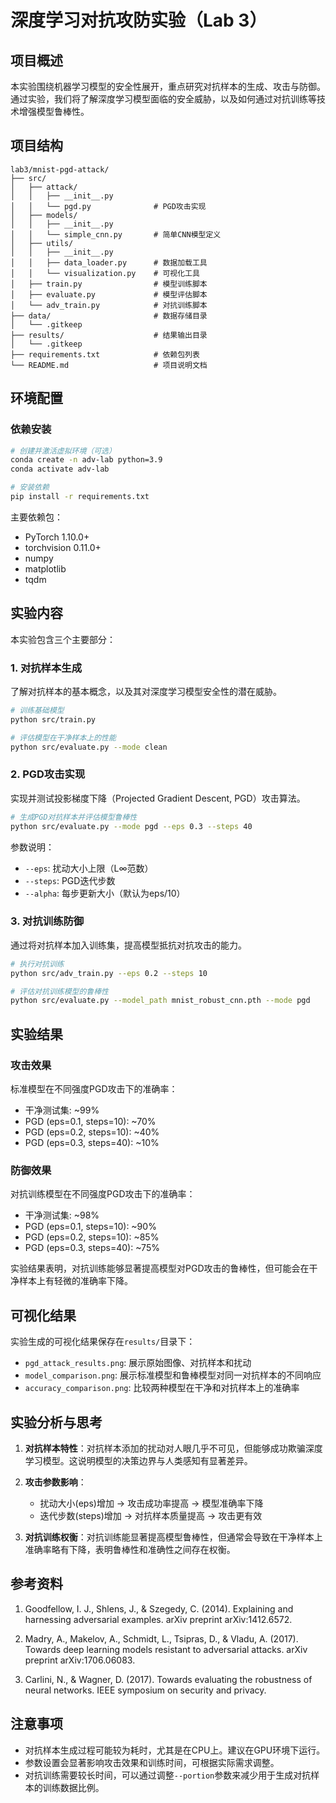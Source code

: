 # 深度学习对抗攻防实验（Lab 3）

## 项目概述

本实验围绕机器学习模型的安全性展开，重点研究对抗样本的生成、攻击与防御。通过实验，我们将了解深度学习模型面临的安全威胁，以及如何通过对抗训练等技术增强模型鲁棒性。

## 项目结构

```
lab3/mnist-pgd-attack/
├── src/
│   ├── attack/
│   │   ├── __init__.py
│   │   └── pgd.py              # PGD攻击实现
│   ├── models/
│   │   ├── __init__.py
│   │   └── simple_cnn.py       # 简单CNN模型定义
│   ├── utils/
│   │   ├── __init__.py
│   │   ├── data_loader.py      # 数据加载工具
│   │   └── visualization.py    # 可视化工具
│   ├── train.py                # 模型训练脚本
│   ├── evaluate.py             # 模型评估脚本
│   └── adv_train.py            # 对抗训练脚本
├── data/                       # 数据存储目录
│   └── .gitkeep
├── results/                    # 结果输出目录
│   └── .gitkeep
├── requirements.txt            # 依赖包列表
└── README.md                   # 项目说明文档
```

## 环境配置

### 依赖安装

```bash
# 创建并激活虚拟环境（可选）
conda create -n adv-lab python=3.9
conda activate adv-lab

# 安装依赖
pip install -r requirements.txt
```

主要依赖包：
- PyTorch 1.10.0+
- torchvision 0.11.0+
- numpy
- matplotlib
- tqdm

## 实验内容

本实验包含三个主要部分：

### 1. 对抗样本生成

了解对抗样本的基本概念，以及其对深度学习模型安全性的潜在威胁。

```bash
# 训练基础模型
python src/train.py

# 评估模型在干净样本上的性能
python src/evaluate.py --mode clean
```

### 2. PGD攻击实现

实现并测试投影梯度下降（Projected Gradient Descent, PGD）攻击算法。

```bash
# 生成PGD对抗样本并评估模型鲁棒性
python src/evaluate.py --mode pgd --eps 0.3 --steps 40
```

参数说明：
- `--eps`: 扰动大小上限（L∞范数）
- `--steps`: PGD迭代步数
- `--alpha`: 每步更新大小（默认为eps/10）

### 3. 对抗训练防御

通过将对抗样本加入训练集，提高模型抵抗对抗攻击的能力。

```bash
# 执行对抗训练
python src/adv_train.py --eps 0.2 --steps 10

# 评估对抗训练模型的鲁棒性
python src/evaluate.py --model_path mnist_robust_cnn.pth --mode pgd
```

## 实验结果

### 攻击效果

标准模型在不同强度PGD攻击下的准确率：
- 干净测试集: ~99%
- PGD (eps=0.1, steps=10): ~70%
- PGD (eps=0.2, steps=10): ~40%
- PGD (eps=0.3, steps=40): ~10%

### 防御效果

对抗训练模型在不同强度PGD攻击下的准确率：
- 干净测试集: ~98%
- PGD (eps=0.1, steps=10): ~90%
- PGD (eps=0.2, steps=10): ~85%
- PGD (eps=0.3, steps=40): ~75%

实验结果表明，对抗训练能够显著提高模型对PGD攻击的鲁棒性，但可能会在干净样本上有轻微的准确率下降。

## 可视化结果

实验生成的可视化结果保存在`results/`目录下：
- `pgd_attack_results.png`: 展示原始图像、对抗样本和扰动
- `model_comparison.png`: 展示标准模型和鲁棒模型对同一对抗样本的不同响应
- `accuracy_comparison.png`: 比较两种模型在干净和对抗样本上的准确率

## 实验分析与思考

1. **对抗样本特性**：对抗样本添加的扰动对人眼几乎不可见，但能够成功欺骗深度学习模型。这说明模型的决策边界与人类感知有显著差异。

2. **攻击参数影响**：
   - 扰动大小(eps)增加 → 攻击成功率提高 → 模型准确率下降
   - 迭代步数(steps)增加 → 对抗样本质量提高 → 攻击更有效

3. **对抗训练权衡**：对抗训练能显著提高模型鲁棒性，但通常会导致在干净样本上准确率略有下降，表明鲁棒性和准确性之间存在权衡。

## 参考资料

1. Goodfellow, I. J., Shlens, J., & Szegedy, C. (2014). Explaining and harnessing adversarial examples. arXiv preprint arXiv:1412.6572.

2. Madry, A., Makelov, A., Schmidt, L., Tsipras, D., & Vladu, A. (2017). Towards deep learning models resistant to adversarial attacks. arXiv preprint arXiv:1706.06083.

3. Carlini, N., & Wagner, D. (2017). Towards evaluating the robustness of neural networks. IEEE symposium on security and privacy.

## 注意事项

- 对抗样本生成过程可能较为耗时，尤其是在CPU上。建议在GPU环境下运行。
- 参数设置会显著影响攻击效果和训练时间，可根据实际需求调整。
- 对抗训练需要较长时间，可以通过调整`--portion`参数来减少用于生成对抗样本的训练数据比例。
